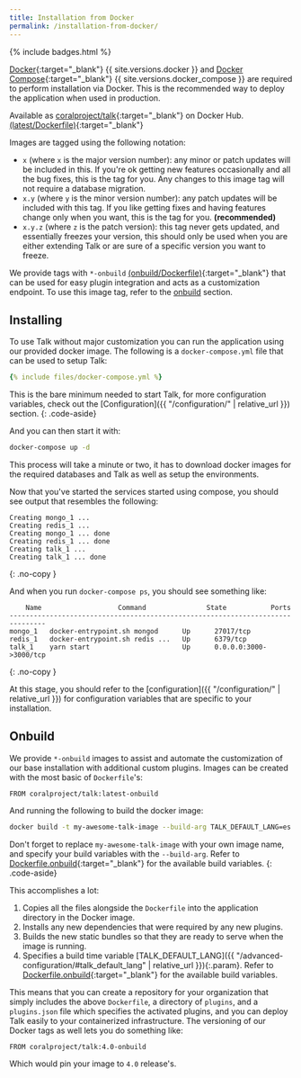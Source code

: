 ```yaml
---
title: Installation from Docker
permalink: /installation-from-docker/
---
```


{% include badges.html %}

[Docker](https://www.docker.com/community-edition#/download){:target="_blank"} {{ site.versions.docker }} and
[Docker Compose](https://docs.docker.com/compose/install/){:target="_blank"} {{ site.versions.docker_compose }} are required
to perform installation via Docker. This is the recommended way to deploy the
application when used in production.

Available as [coralproject/talk](https://hub.docker.com/r/coralproject/talk/){:target="_blank"} on
Docker Hub. [(latest/Dockerfile)](https://github.com/coralproject/talk/blob/master/Dockerfile){:target="_blank"}

Images are tagged using the following notation:

- `x` (where `x` is the major version number): any minor or patch updates will
  be included in this. If you're ok getting new features occasionally and all
  the bug fixes, this is the tag for you. Any changes to this image tag will not
  require a database migration.
- `x.y` (where `y` is the minor version number): any patch updates will be
  included with this tag. If you like getting fixes and having features change
  only when you want, this is the tag for you. **(recommended)**
- `x.y.z` (where `z` is the patch version): this tag never gets updated, and
  essentially freezes your version, this should only be used when you are either
  extending Talk or are sure of a specific version you want to freeze.

We provide tags with `*-onbuild`
[(onbuild/Dockerfile)](https://github.com/coralproject/talk/blob/master/Dockerfile.onbuild){:target="_blank"}
that can be used for easy plugin integration and acts as a customization
endpoint. To use this image tag, refer to the
[onbuild](#onbuild) section.

## Installing

To use Talk without major customization you can run the application using our
provided docker image. The following is a `docker-compose.yml` file that can
be used to setup Talk:

```yml
{% include files/docker-compose.yml %}
```

This is the bare minimum needed to start Talk, for more configuration
variables, check out the [Configuration]({{ "/configuration/" | relative_url }}) section.
{: .code-aside}

And you can then start it with:

```bash
docker-compose up -d
```

This process will take a minute or two, it has to download docker images for the
required databases and Talk as well as setup the environments.

Now that you've started the services started using compose, you should see
output that resembles the following:

```
Creating mongo_1 ...
Creating redis_1 ...
Creating mongo_1 ... done
Creating redis_1 ... done
Creating talk_1 ...
Creating talk_1 ... done
```
{: .no-copy }

And when you run `docker-compose ps`, you should see something like:

```
    Name                   Command               State           Ports
-------------------------------------------------------------------------------
mongo_1   docker-entrypoint.sh mongod      Up      27017/tcp
redis_1   docker-entrypoint.sh redis ...   Up      6379/tcp
talk_1    yarn start                       Up      0.0.0.0:3000->3000/tcp
```
{: .no-copy }

At this stage, you should refer to the [configuration]({{ "/configuration/" | relative_url }}) for
configuration variables that are specific to your installation.

## Onbuild

We provide `*-onbuild` images to assist and automate the customization of our
base installation with additional custom plugins. Images can be created with the
most basic of `Dockerfile`'s:

```docker
FROM coralproject/talk:latest-onbuild
```

And running the following to build the docker image:

```bash
docker build -t my-awesome-talk-image --build-arg TALK_DEFAULT_LANG=es .
```

Don't forget to replace `my-awesome-talk-image` with your own image name, and
specify your build variables with the `--build-arg`. Refer to [Dockerfile.onbuild](https://github.com/coralproject/talk/blob/master/Dockerfile.onbuild){:target="_blank"} for the
available build variables.
{: .code-aside}

This accomplishes a lot:

1. Copies all the files alongside the `Dockerfile` into the application
   directory in the Docker image.
2. Installs any new dependencies that were required by any new plugins.
3. Builds the new static bundles so that they are ready to serve when the image
   is running.
4. Specifies a build time variable [TALK_DEFAULT_LANG]({{ "/advanced-configuration/#talk_default_lang" | relative_url }}){:.param}. Refer
to [Dockerfile.onbuild](https://github.com/coralproject/talk/blob/master/Dockerfile.onbuild){:target="_blank"} for the
available build variables.

This means that you can create a repository for your organization that simply
includes the above `Dockerfile`, a directory of `plugins`, and a `plugins.json`
file which specifies the activated plugins, and you can deploy Talk easily to
your containerized infrastructure. The versioning of our Docker tags as well
lets you do something like:

```docker
FROM coralproject/talk:4.0-onbuild
```

Which would pin your image to `4.0` release's.